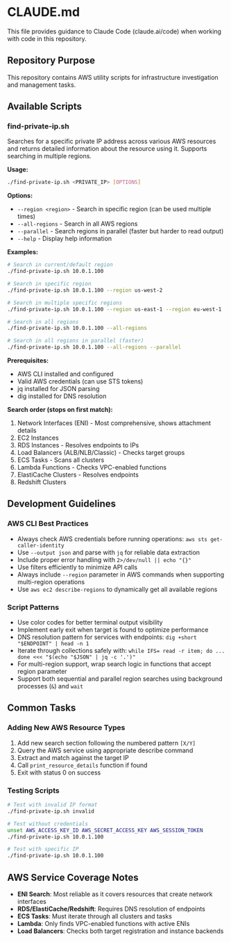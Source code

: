 # CLAUDE.md

This file provides guidance to Claude Code (claude.ai/code) when working with code in this repository.

## Repository Purpose

This repository contains AWS utility scripts for infrastructure investigation and management tasks.

## Available Scripts

### find-private-ip.sh
Searches for a specific private IP address across various AWS resources and returns detailed information about the resource using it. Supports searching in multiple regions.

**Usage:**
```bash
./find-private-ip.sh <PRIVATE_IP> [OPTIONS]
```

**Options:**
- `--region <region>` - Search in specific region (can be used multiple times)
- `--all-regions` - Search in all AWS regions
- `--parallel` - Search regions in parallel (faster but harder to read output)
- `--help` - Display help information

**Examples:**
```bash
# Search in current/default region
./find-private-ip.sh 10.0.1.100

# Search in specific region
./find-private-ip.sh 10.0.1.100 --region us-west-2

# Search in multiple specific regions
./find-private-ip.sh 10.0.1.100 --region us-east-1 --region eu-west-1

# Search in all regions
./find-private-ip.sh 10.0.1.100 --all-regions

# Search in all regions in parallel (faster)
./find-private-ip.sh 10.0.1.100 --all-regions --parallel
```

**Prerequisites:**
- AWS CLI installed and configured
- Valid AWS credentials (can use STS tokens)
- jq installed for JSON parsing
- dig installed for DNS resolution

**Search order (stops on first match):**
1. Network Interfaces (ENI) - Most comprehensive, shows attachment details
2. EC2 Instances
3. RDS Instances - Resolves endpoints to IPs
4. Load Balancers (ALB/NLB/Classic) - Checks target groups
5. ECS Tasks - Scans all clusters
6. Lambda Functions - Checks VPC-enabled functions
7. ElastiCache Clusters - Resolves endpoints
8. Redshift Clusters

## Development Guidelines

### AWS CLI Best Practices
- Always check AWS credentials before running operations: `aws sts get-caller-identity`
- Use `--output json` and parse with `jq` for reliable data extraction
- Include proper error handling with `2>/dev/null || echo "{}"`
- Use filters efficiently to minimize API calls
- Always include `--region` parameter in AWS commands when supporting multi-region operations
- Use `aws ec2 describe-regions` to dynamically get all available regions

### Script Patterns
- Use color codes for better terminal output visibility
- Implement early exit when target is found to optimize performance
- DNS resolution pattern for services with endpoints: `dig +short "$ENDPOINT" | head -n 1`
- Iterate through collections safely with: `while IFS= read -r item; do ... done <<< "$(echo "$JSON" | jq -c '.')"`
- For multi-region support, wrap search logic in functions that accept region parameter
- Support both sequential and parallel region searches using background processes (`&`) and `wait`

## Common Tasks

### Adding New AWS Resource Types
1. Add new search section following the numbered pattern `[X/Y]`
2. Query the AWS service using appropriate describe command
3. Extract and match against the target IP
4. Call `print_resource_details` function if found
5. Exit with status 0 on success

### Testing Scripts
```bash
# Test with invalid IP format
./find-private-ip.sh invalid

# Test without credentials
unset AWS_ACCESS_KEY_ID AWS_SECRET_ACCESS_KEY AWS_SESSION_TOKEN
./find-private-ip.sh 10.0.1.100

# Test with specific IP
./find-private-ip.sh 10.0.1.100
```

## AWS Service Coverage Notes

- **ENI Search**: Most reliable as it covers resources that create network interfaces
- **RDS/ElastiCache/Redshift**: Requires DNS resolution of endpoints
- **ECS Tasks**: Must iterate through all clusters and tasks
- **Lambda**: Only finds VPC-enabled functions with active ENIs
- **Load Balancers**: Checks both target registration and instance backends